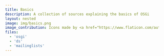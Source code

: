 ```yaml
---
title: Basics
description: A collection of sources explaining the basics of OSGi
layout: nested
image: img/basics.png
image_contribution: Icons made by <a href="https://www.flaticon.com/authors/srip" title="srip">srip</a> from <a href="https://www.flaticon.com/" title="Flaticon">www.flaticon.com</a> is licensed by <a href="http://creativecommons.org/licenses/by/3.0/" title="Creative Commons BY 3.0" target="_blank">CC 3.0 BY</a>
files:
  - 'osgi'
  - 'ds'
  - 'mailinglists'
---
```


